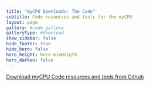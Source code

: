 ```yaml
---
title: "myCPU Downloads: The Code"
subtitle: Code resources and tools for the myCPU
layout: page
gallery: #code_gallery
galleryType: #download
show_sidebar: false
hide_footer: true
hide_hero: false
hero_height: hero-minHeigth
hero_darken: false
---
```


<a class="button is-primary is-light" href="https://github.com/mylabpcb/myCPU/tree/master/Code" target="_blank">Download myCPU Code resources and tools from Github</a>


